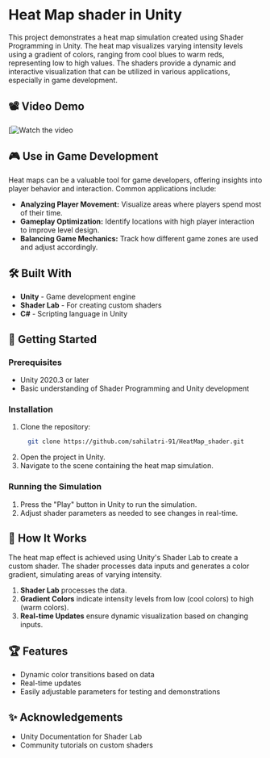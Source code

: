 # Heat Map shader in Unity

This project demonstrates a heat map simulation created using Shader Programming in Unity. The heat map visualizes varying intensity levels using a gradient of colors, ranging from cool blues to warm reds, representing low to high values. The shaders provide a dynamic and interactive visualization that can be utilized in various applications, especially in game development.

## 📽️ Video Demo

[![Watch the video]((https://www.linkedin.com/posts/sahil-atri-279940263_unity3d-shaderprogramming-computergraphics-activity-7255993373709238272-VDLR?utm_source=share&utm_medium=member_desktop))

## 🎮 Use in Game Development

Heat maps can be a valuable tool for game developers, offering insights into player behavior and interaction. Common applications include:
- **Analyzing Player Movement:** Visualize areas where players spend most of their time.
- **Gameplay Optimization:** Identify locations with high player interaction to improve level design.
- **Balancing Game Mechanics:** Track how different game zones are used and adjust accordingly.

## 🛠️ Built With

- **Unity** - Game development engine
- **Shader Lab** - For creating custom shaders
- **C#** - Scripting language in Unity

## 🚀 Getting Started

### Prerequisites

- Unity 2020.3 or later
- Basic understanding of Shader Programming and Unity development

### Installation

1. Clone the repository:
    ```bash
      git clone https://github.com/sahilatri-91/HeatMap_shader.git
    ```
2. Open the project in Unity.
3. Navigate to the scene containing the heat map simulation.

### Running the Simulation

1. Press the "Play" button in Unity to run the simulation.
2. Adjust shader parameters as needed to see changes in real-time.




## 📖 How It Works

The heat map effect is achieved using Unity's Shader Lab to create a custom shader. The shader processes data inputs and generates a color gradient, simulating areas of varying intensity.

1. **Shader Lab** processes the data.
2. **Gradient Colors** indicate intensity levels from low (cool colors) to high (warm colors).
3. **Real-time Updates** ensure dynamic visualization based on changing inputs.

## 🏆 Features

- Dynamic color transitions based on data
- Real-time updates
- Easily adjustable parameters for testing and demonstrations



## ✨ Acknowledgements

- Unity Documentation for Shader Lab
- Community tutorials on custom shaders

